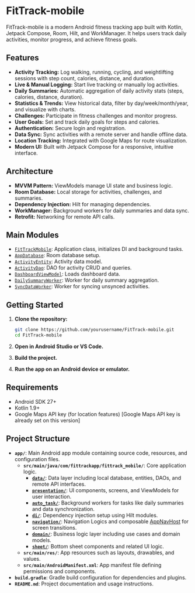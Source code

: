 # FitTrack-mobile

FitTrack-mobile is a modern Android fitness tracking app built with Kotlin, Jetpack Compose, Room, Hilt, and WorkManager. It helps users track daily activities, monitor progress, and achieve fitness goals.

## Features

- **Activity Tracking:** Log walking, running, cycling, and weightlifting sessions with step count, calories, distance, and duration.
- **Live & Manual Logging:** Start live tracking or manually log activities.
- **Daily Summaries:** Automatic aggregation of daily activity stats (steps, calories, distance, duration).
- **Statistics & Trends:** View historical data, filter by day/week/month/year, and visualize with charts.
- **Challenges:** Participate in fitness challenges and monitor progress.
- **User Goals:** Set and track daily goals for steps and calories.
- **Authentication:** Secure login and registration.
- **Data Sync:** Sync activities with a remote server and handle offline data.
- **Location Tracking:** Integrated with Google Maps for route visualization.
- **Modern UI:** Built with Jetpack Compose for a responsive, intuitive interface.

## Architecture

- **MVVM Pattern:** ViewModels manage UI state and business logic.
- **Room Database:** Local storage for activities, challenges, and summaries.
- **Dependency Injection:** Hilt for managing dependencies.
- **WorkManager:** Background workers for daily summaries and data sync.
- **Retrofit:** Networking for remote API calls.

## Main Modules

- [`FitTrackMobile`](app/src/main/java/com/fittrackapp/fittrack_mobile/FitTrackMobile.kt): Application class, initializes DI and background tasks.
- [`AppDatabase`](app/src/main/java/com/fittrackapp/fittrack_mobile/data/local/AppDatabase.kt): Room database setup.
- [`ActivityEntity`](app/src/main/java/com/fittrackapp/fittrack_mobile/data/local/entity/ActivityEntity.kt): Activity data model.
- [`ActivityDao`](app/src/main/java/com/fittrackapp/fittrack_mobile/data/local/dao/ActivityDao.kt): DAO for activity CRUD and queries.
- [`DashboardViewModel`](app/src/main/java/com/fittrackapp/fittrack_mobile/presentation/dashboard/DashboardViewModel.kt): Loads dashboard data.
- [`DailySummaryWorker`](app/src/main/java/com/fittrackapp/fittrack_mobile/auto_task/worker/DailySummaryWorker.kt): Worker for daily summary aggregation.
- [`SyncDataWorker`](app/src/main/java/com/fittrackapp/fittrack_mobile/auto_task/worker/SyncDataWorker.kt): Worker for syncing unsynced activities.

## Getting Started

1. **Clone the repository:**

    ```sh
    git clone https://github.com/yourusername/FitTrack-mobile.git
    cd FitTrack-mobile
    ```

2. **Open in Android Studio or VS Code.**

3. **Build the project.**

4. **Run the app on an Android device or emulator.**

## Requirements

- Android SDK 27+
- Kotlin 1.9+
- Google Maps API key (for location features) [Google Maps API key is already set on this version]

## Project Structure

- **`app/`**: Main Android app module containing source code, resources, and configuration files.
  - **`src/main/java/com/fittrackapp/fittrack_mobile/`**: Core application logic.
    - **[`data/`](app/src/main/java/com/fittrackapp/fittrack_mobile/data/)**: Data layer including local database, entities, DAOs, and remote API interfaces.
    - **[`presentation/`](app/src/main/java/com/fittrackapp/fittrack_mobile/presentation/)**: UI components, screens, and ViewModels for user interaction.
    - **[`auto_task/`](app/src/main/java/com/fittrackapp/fittrack_mobile/auto_task/)**: Background workers for tasks like daily summaries and data synchronization.
    - **[`di/`](app/src/main/java/com/fittrackapp/fittrack_mobile/di/)**: Dependency injection setup using Hilt modules.
    - **[`navigation/`](app/src/main/java/com/fittrackapp/fittrack_mobile/navigation/)**: Navigation Logics and composable [AppNavHost](app/src/main/java/com/fittrackapp/fittrack_mobile/navigation/AppNavHost.kt) for screen transitions.
    - **[`domain/`](app/src/main/java/com/fittrackapp/fittrack_mobile/domain/)**: Business logic layer including use cases and domain models.
    - **[`sheet/`](app/src/main/java/com/fittrackapp/fittrack_mobile/sheet/)**: Bottom sheet components and related UI logic.
  - **`src/main/res/`**: App resources such as layouts, drawables, and values.
  - **`src/main/AndroidManifest.xml`**: App manifest file defining permissions and components.
- **`build.gradle`**: Gradle build configuration for dependencies and plugins.
- **`README.md`**: Project documentation and usage instructions.
